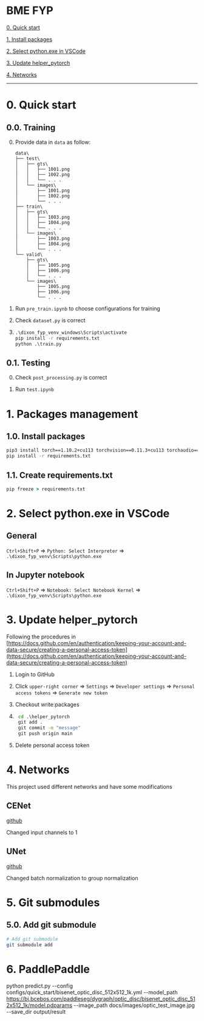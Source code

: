 # BME FYP

<a href="#0.">0. Quick start</a>

<a href="#1.">1. Install packages</a>

<a href="#2.">2. Select python.exe in VSCode</a>

<a href="#3.">3. Update helper_pytorch</a>

<a href="#4.">4. Networks</a>

---

<h1 id="0.">0. Quick start</h1>

<h2>0.0. Training</h2>

0. Provide data in `data` as follow:
    ```
    data\
    ├── test\
    │   ├── gts\
    │   │   ├── 1001.png
    │   │   ├── 1002.png
    │   │   └── . . .
    │   └── images\
    │       ├── 1001.png
    │       ├── 1002.png
    │       └── . . .
    ├── train\
    │   ├── gts\
    │   │   ├── 1003.png
    │   │   ├── 1004.png
    │   │   └── . . .
    │   └── images\
    │       ├── 1003.png
    │       ├── 1004.png
    │       └── . . .
    └── valid\
        ├── gts\
        │   ├── 1005.png
        │   ├── 1006.png
        │   └── . . .
        └── images\
            ├── 1005.png
            ├── 1006.png
            └── . . .
    ```
1. Run `pre_train.ipynb` to choose configurations for training

2. Check `dataset.py` is correct

3.  ```cmd
    .\dixon_fyp_venv_windows\Scripts\activate
    pip install -r requirements.txt
    python .\train.py
    ```

<h2>0.1. Testing</h2>

0. Check `post_processing.py` is correct

1. Run `test.ipynb`

<h1 id="1.">1. Packages management</h1>

<h2>1.0. Install packages</h2>

```cmd
pip3 install torch==1.10.2+cu113 torchvision==0.11.3+cu113 torchaudio===0.10.2+cu113 -f https://download.pytorch.org/whl/cu113/torch_stable.html
pip install -r requirements.txt
```

<h2>1.1. Create requirements.txt</h2>

```cmd
pip freeze > requirements.txt
```

<h1 id="2.">2. Select python.exe in VSCode</h1>

<h2>General</h2>

`Ctrl+Shift+P` => `Python: Select Interpreter` => `.\dixon_fyp_venv\Scripts\python.exe`

<h2>In Jupyter notebook</h2>

`Ctrl+Shift+P` => `Notebook: Select Notebook Kernel` => `.\dixon_fyp_venv\Scripts\python.exe`

<h1 id="3.">3. Update helper_pytorch</h1>

Following the procedures in [https://docs.github.com/en/authentication/keeping-your-account-and-data-secure/creating-a-personal-access-token](https://docs.github.com/en/authentication/keeping-your-account-and-data-secure/creating-a-personal-access-token)

1. Login to GitHub

2. Click `upper-right corner` => `Settings` => `Developer settings` => `Personal access tokens` => `Generate new token`

3. Checkout write:packages

4. ```cmd
    cd .\helper_pytorch
    git add .
    git commit -m "message"
    git push origin main
    ```
5. Delete personal access token

<h1 id="4.">4. Networks</h1>

This project used different networks and have some modifications

<h2>CENet</h2>

<a href="https://github.com/David-zaiwang/Image_segmentation_framework.git">github</a>

Changed input channels to 1

<h2>UNet</h2>

<a href="https://github.com/milesial/Pytorch-UNet">github</a>

Changed batch normalization to group normalization

<h1 id="5.">5. Git submodules</h1>

<h2>5.0. Add git submodule</h2>

```sh
# Add git submodule
git submodule add 
```

<h1 id="6.">6. PaddlePaddle</h1>

python predict.py --config configs/quick_start/bisenet_optic_disc_512x512_1k.yml    --model_path https://bj.bcebos.com/paddleseg/dygraph/optic_disc/bisenet_optic_disc_512x512_1k/model.pdparams --image_path docs/images/optic_test_image.jpg --save_dir output/result